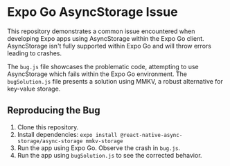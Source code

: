 # Expo Go AsyncStorage Issue

This repository demonstrates a common issue encountered when developing Expo apps using AsyncStorage within the Expo Go client. AsyncStorage isn't fully supported within Expo Go and will throw errors leading to crashes.

The `bug.js` file showcases the problematic code, attempting to use AsyncStorage which fails within the Expo Go environment.  The `bugSolution.js` file presents a solution using MMKV, a robust alternative for key-value storage.

## Reproducing the Bug
1. Clone this repository.
2. Install dependencies: `expo install @react-native-async-storage/async-storage mmkv-storage`
3. Run the app using Expo Go.  Observe the crash in `bug.js`.
4. Run the app using `bugSolution.js` to see the corrected behavior.
